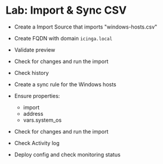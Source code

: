 Lab: Import & Sync CSV
======================

* Create a Import Source that imports "windows-hosts.csv"
* Create FQDN with domain `icinga.local`

* Validate preview
* Check for changes and run the import
* Check history

* Create a sync rule for the Windows hosts

* Ensure properties:
    - import
    - address
    - vars.system_os

* Check for changes and run the import
* Check Activity log
* Deploy config and check monitoring status
